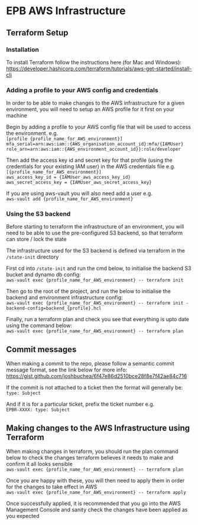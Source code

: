 # EPB AWS Infrastructure

## Terraform Setup

### Installation
To install Terraform follow the instructions here (for Mac and Windows): 
https://developer.hashicorp.com/terraform/tutorials/aws-get-started/install-cli

### Adding a profile to your AWS config and credentials
In order to be able to make changes to the AWS infrastructure for a given environment, you will need to setup an AWS 
profile for it first on your machine

Begin by adding a profile to your AWS config file that will be used to access the environment. e.g.  
`[profile {profile_name_for_AWS_environment}]`  
`mfa_serial=arn:aws:iam::{AWS_organisation_account_id}:mfa/{IAMUser}`  
`role_arn=arn:aws:iam::{AWS_environment_account_id}}:role/developer`

Then add the access key id and secret key for that profile (using the credentials for your existing IAM user)
in the AWS credentials file e.g.  
`[{profile_name_for_AWS_environment}]`  
`aws_access_key_id = {IAMUser_aws_access_key_id}`  
`aws_secret_access_key = {IAMUser_aws_secret_access_key}`

If you are using aws-vault you will also need add a user e.g.  
`aws-vault add {profile_name_for_AWS_environment}`

### Using the S3 backend
Before starting to terraform the infrastructure of an environment, you will need to be able to use the pre-configured S3
backend, so that terraform can store / lock the state

The infrastructure used for the S3 backend is defined via terraform in the `/state-init` directory

First cd into `/state-init` and run the cmd below, to initialise the backend S3 bucket and dynamo db config:  
`aws-vault exec {profile_name_for_AWS_environment} -- terraform init`

Then go to the root of the project, and run the below to initialise the backend and environment infrastructure config:  
`aws-vault exec {profile_name_for_AWS_environment} -- terraform init -backend-config=backend_{profile}.hcl`

Finally, run a terraform plan and check you see that everything is upto date using the command below:  
`aws-vault exec {profile_name_for_AWS_environment} -- terraform plan`

## Commit messages
When making a commit to the repo, please follow a semantic commit message format, see the link below for more info:  
https://gist.github.com/joshbuchea/6f47e86d2510bce28f8e7f42ae84c716

If the commit is not attached to a ticket then the format will generally be:  
`type: Subject`

And if it is for a particular ticket, prefix the ticket number e.g.  
`EPBR-XXXX: type: Subject`

## Making changes to the AWS Infrastructure using Terraform
When making changes in terraform, you should run the plan command below to check the changes terraform believes it needs
to make and confirm it all looks sensible  
`aws-vault exec {profile_name_for_AWS_environment} -- terraform plan`

Once you are happy with these, you will then need to apply them in order for the changes to take effect in AWS  
`aws-vault exec {profile_name_for_AWS_environment} -- terraform apply`

Once successfully applied, it is recommended that you go into the AWS Management Console and sanity check the changes 
have been applied as you expected
